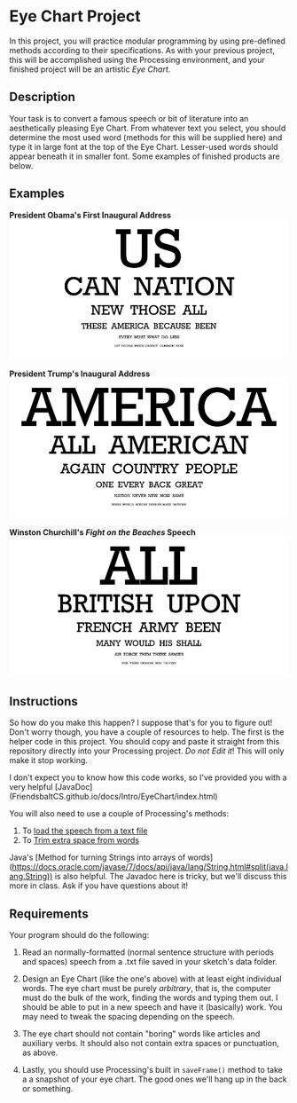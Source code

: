 # Eye Chart Project

In this project, you will practice modular programming by using pre-defined
methods according to their specifications. As with your previous project, this
will be accomplished using the Processing environment, and your finished
project will be an artistic _Eye Chart_.

## Description

Your task is to convert a famous speech or bit of literature into an
aesthetically pleasing Eye Chart. From whatever text you select, you should
determine the most used word (methods for this will be supplied here) and type
it in large font at the top of the Eye Chart. Lesser-used words should appear
beneath it in smaller font. Some examples of finished products are below.

## Examples

**President Obama's First Inaugural Address**
![Obama's Inaugrual Address](obama.png)

**President Trump's Inaugural Address**
![Trump's Inaugural Address](trump.png)

**Winston Churchill's _Fight on the Beaches_ Speech**
![We Shall Fight on the Beaches](beaches.png)

## Instructions

So how do you make this happen? I suppose that's for you to figure out! Don't
worry though, you have a couple of resources to help. The first is the helper
code in this project. You should copy and paste it straight from this
repository directly into your Processing project. _Do not Edit it_! This will
only make it stop working.

I don't expect you to know how this code works, so I've provided you with a
very helpful [JavaDoc] (FriendsbaltCS.github.io/docs/Intro/EyeChart/index.html)

You will also need to use a couple of Processing's methods:

1. To [load the speech from a text file](https://processing.org/reference/loadStrings_.html)
2. To [Trim extra space from words](https://processing.org/reference/trim_.html)

Java's [Method for turning Strings into arrays of words] (https://docs.oracle.com/javase/7/docs/api/java/lang/String.html#split(java.lang.String))
is also helpful. The Javadoc here is tricky, but we'll discuss this more in class. Ask if you have questions about it!

## Requirements

Your program should do the following:

1. Read an normally-formatted (normal sentence structure with periods and spaces)
speech from a .txt file saved in your sketch's data folder.

2. Design an Eye Chart (like the one's above) with at least eight individual
words. The eye chart must be purely _arbitrary_, that is, the computer must do
the bulk of the work, finding the words and typing them out. I should be able
to put in a new speech and have it (basically) work. You may need to tweak the
spacing depending on the speech.

3. The eye chart should not contain "boring" words like articles and auxiliary
verbs. It should also not contain extra spaces or punctuation, as above.

4. Lastly, you should use Processing's built in `saveFrame()` method to take a
a snapshot of your eye chart. The good ones we'll hang up in the back or
something.
